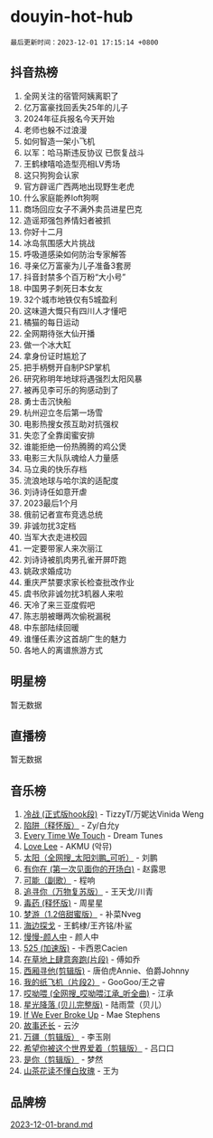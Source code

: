 # douyin-hot-hub

`最后更新时间：2023-12-01 17:15:14 +0800`

## 抖音热榜

1. 全网关注的宿管阿姨离职了
1. 亿万富豪找回丢失25年的儿子
1. 2024年征兵报名今天开始
1. 老师也躲不过浪漫
1. 如何智造一架小飞机
1. 以军：哈马斯违反协议 已恢复战斗
1. 王鹤棣嘻哈造型亮相LV秀场
1. 这只狗狗会认家
1. 官方辟谣广西两地出现野生老虎
1. 什么家庭能养loft狗啊
1. 商场回应女子不满外卖员进星巴克
1. 造谣郑强包养情妇者被抓
1. 你好十二月
1. 冰岛氛围感大片挑战
1. 呼吸道感染如何防治专家解答
1. 寻亲亿万富豪为儿子准备3套房
1. 抖音封禁多个百万粉“大小号”
1. 中国男子刺死日本女友
1. 32个城市地铁仅有5城盈利
1. 这味道大慨只有四川人才懂吧
1. 橘猫的每日运动
1. 全网期待张大仙开播
1. 做一个冰大缸
1. 拿身份证时尴尬了
1. 把手柄劈开自制PSP掌机
1. 研究称明年地球将遇强烈太阳风暴
1. 被再见李可乐的狗感动到了
1. 勇士击沉快船
1. 杭州迎立冬后第一场雪
1. 电影热搜女孩互助对抗强权
1. 失恋了全靠闺蜜安排
1. 谁能拒绝一份热腾腾的鸡公煲
1. 电影三大队队魂给人力量感
1. 马立奥的快乐存档
1. 流浪地球与哈尔滨的适配度
1. 刘诗诗任如意开虐
1. 2023最后1个月
1. 俄前记者宣布竞选总统
1. 非诚勿扰3定档
1. 当军大衣走进校园
1. 一定要带家人来次丽江
1. 刘诗诗被肌肉男孔雀开屏吓跑
1. 姚政求婚成功
1. 重庆严禁要求家长检查批改作业
1. 虞书欣非诚勿扰3机器人来啦
1. 天冷了来三亚度假吧
1. 陈志朋被曝两次偷税漏税
1. 中东部陆续回暖
1. 谁懂任素汐这首胡广生的魅力
1. 各地人的离谱旅游方式

## 明星榜

暂无数据

## 直播榜

暂无数据

## 音乐榜

1. [冷战 (正式版hook段)](https://sf6-cdn-tos.douyinstatic.com/obj/tos-cn-ve-2774/oMuEoiBasWApEMVDgNiI8VAByNmwo5J0pyf8Yx) - TizzyT/万妮达Vinida Weng
1. [陷阱（释怀版）](https://sf6-cdn-tos.douyinstatic.com/obj/tos-cn-ve-2774/oE8C21LeZrzKLDFfQYgMzx4GAIHageG5IzayY7) - Zy/白允y
1. [Every Time We Touch](https://sf3-cdn-tos.douyinstatic.com/obj/tos-cn-ve-2774/ogN6lUKQeBBfEVhIOMikG1CcJjugxk1tztZyhP) - Dream Tunes
1. [Love Lee](https://sf6-cdn-tos.douyinstatic.com/obj/tos-cn-ve-2774/o05GbkJGbCBTdDnMtB0fwOYgkeZp23vrWQDQBS) - AKMU (악뮤)
1. [太阳（全网搜_太阳刘鹏_可听）](https://sf6-cdn-tos.douyinstatic.com/obj/tos-cn-ve-2774/ogWbyIQnlBFImVbeDocRdCIYtBHlbJXgfZMvgz) - 刘鹏
1. [有你在 (第一次见面你的开场白)](https://sf3-cdn-tos.douyinstatic.com/obj/tos-cn-ve-2774/oAthrQ3ClJBfI57uBoFEgNDYtNCZ0TSYQQfxQ0) - 赵露思
1. [可能（副歌）](https://sf6-cdn-tos.douyinstatic.com/obj/tos-cn-ve-2774/cde1731888894259b333569393c2fb51) - 程响
1. [追寻你（万物复苏版）](https://sf6-cdn-tos.douyinstatic.com/obj/tos-cn-ve-2774/oYeAZJsbjIDit9APmBg8u6uDUQnHmoCf3gbo74) - 王天戈/川青
1. [毒药 (释怀版)](https://sf3-cdn-tos.douyinstatic.com/obj/tos-cn-ve-2774/oYILMEAzspdZBIzy4frJNB8ZHPHWAhiwowd4Ad) - 周星星
1. [梦游（1.2倍甜蜜版）](https://sf6-cdn-tos.douyinstatic.com/obj/tos-cn-ve-2774/o4gyAUm8hwufoEABmwVIiQtHsFuGzAEEWtNMzo) - 补菜Nveg
1. [海边探戈](https://sf6-cdn-tos.douyinstatic.com/obj/tos-cn-ve-2774/os9gE0VQCGqt6VQkZDyBBYvfSDY0QFe3vVmubn) - 王鹤棣/王齐铭/朴鲨
1. [慢慢-颜人中](https://sf3-cdn-tos.douyinstatic.com/obj/tos-cn-ve-2774/ocjHNfBXdBxQNC8ZGAeoLMFTUgtBg8bkExunDC) - 颜人中
1. [525 (加速版)](https://sf3-cdn-tos.douyinstatic.com/obj/tos-cn-ve-2774/oIfKCtqfDyP8Vc9FpAPgWMyezT6LnDT1abRwGg) - 卡西恩Cacien
1. [在草地上肆意奔跑(片段)](https://sf3-cdn-tos.douyinstatic.com/obj/tos-cn-ve-2774/8831d494742f45dabdfa8adb8b817259) - 傅如乔
1. [西厢寻他(剪辑版)](https://sf3-cdn-tos.douyinstatic.com/obj/tos-cn-ve-2774/oUsAVfAQKlRNxEv5qxvIB8o5qmIWUcXbzJKJhw) - 唐伯虎Annie、伯爵Johnny
1. [我的纸飞机（片段2）](https://sf6-cdn-tos.douyinstatic.com/obj/tos-cn-ve-2774/oM2ZrKcg2CD5AeRB2gkeXOFB1IxAGJdZPazYHf) - GooGoo/王之睿
1. [哎呦喂 (全网搜_哎呦喂江承_听全曲)](https://sf3-cdn-tos.douyinstatic.com/obj/tos-cn-ve-2774/o0uEo63ECfIFdmwKF5HMzF1FCfItHEagDDeCAL) - 江承
1. [星光降落 (贝儿完整版)](https://sf6-cdn-tos.douyinstatic.com/obj/tos-cn-ve-2774/okwB9hAwyAtsFFkFBzAX1hOOfQuIoMNs0W2Mwr) - 陆雨萱（贝儿）
1. [If We Ever Broke Up](https://sf3-cdn-tos.douyinstatic.com/obj/tos-cn-ve-2774/o8onj5HDk0ImtBmO0URBfeyCDXQJMYkQ1gb8Zy) - Mae Stephens
1. [故事还长](https://sf6-cdn-tos.douyinstatic.com/obj/tos-cn-ve-2774/30a26758c8594f0ab81ac675c33ee2c5) - 云汐
1. [万疆（剪辑版）](https://sf3-cdn-tos.douyinstatic.com/obj/tos-cn-ve-2774/ooG7oVgFlDTelKCjCsTTobQvbdtj1BBQXnfZd8) - 李玉刚
1. [希望你被这个世界爱着（剪辑版）](https://sf6-cdn-tos.douyinstatic.com/obj/tos-cn-ve-2774/oo4H3BfEygN7l7bQaMBOZHCQ1eI4FqtED5skQ2) - 吕口口
1. [是你（剪辑版）](https://sf3-cdn-tos.douyinstatic.com/obj/tos-cn-ve-2774/46019dae783c4c969944217fe1cfafc4) - 梦然
1. [山茶花读不懂白玫瑰](https://sf6-cdn-tos.douyinstatic.com/obj/tos-cn-ve-2774/osfn8B7DktrRHEPJgPCfDbw7QDQEkwC16BxZg9) - 王为

## 品牌榜

[2023-12-01-brand.md](2023-12-01-brand.md)
